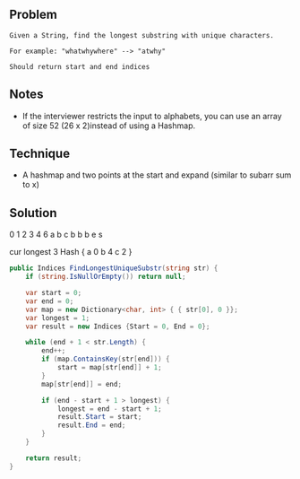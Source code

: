 ## Problem

```
Given a String, find the longest substring with unique characters.

For example: "whatwhywhere" --> "atwhy"

Should return start and end indices
```

## Notes

- If the interviewer restricts the input to alphabets, you can use an array of size 52 (26 x 2)instead of using a Hashmap.

## Technique

- A hashmap and two points at the start and expand (similar to subarr sum to x)

## Solution

0  1  2  3  4  6
a  b  c  b  b  b
               e
            s

cur longest 3
Hash {
    a 0
    b 4
    c 2
}

```csharp
public Indices FindLongestUniqueSubstr(string str) {
    if (string.IsNullOrEmpty()) return null;

    var start = 0;
    var end = 0;
    var map = new Dictionary<char, int> { { str[0], 0 }};
    var longest = 1; 
    var result = new Indices {Start = 0, End = 0};

    while (end + 1 < str.Length) {
        end++;
        if (map.ContainsKey(str[end])) {
            start = map[str[end]] + 1;
        }
        map[str[end]] = end;

        if (end - start + 1 > longest) {
            longest = end - start + 1;
            result.Start = start;
            result.End = end;
        }
    }

    return result;
}
```
